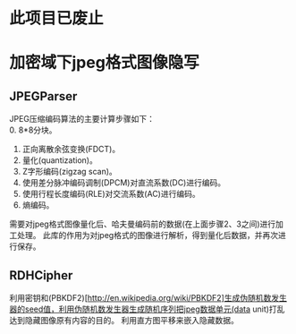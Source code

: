 此项目已废止
=========

加密域下jpeg格式图像隐写
==========

## JPEGParser ##
JPEG压缩编码算法的主要计算步骤如下：  
0. 8*8分块。
1. 正向离散余弦变换(FDCT)。
2. 量化(quantization)。
3. Z字形编码(zigzag scan)。
4. 使用差分脉冲编码调制(DPCM)对直流系数(DC)进行编码。
5. 使用行程长度编码(RLE)对交流系数(AC)进行编码。
6. 熵编码。

需要对jpeg格式图像量化后、哈夫曼编码前的数据(在上面步骤2、3之间)进行加工处理。
此库的作用为对jpeg格式的图像进行解析，得到量化后数据，并再次进行保存。

## RDHCipher ##
利用密钥和(PBKDF2)[http://en.wikipedia.org/wiki/PBKDF2]生成伪随机数发生器的seed值，利用伪随机数发生器生成随机序列把jpeg数据单元(data unit)打乱达到隐藏图像原有内容的目的。
利用直方图平移来嵌入隐藏数据。
